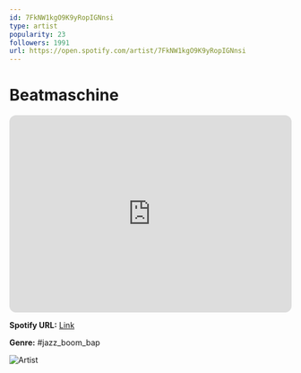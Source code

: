 ```yaml
---
id: 7FkNW1kgO9K9yRopIGNnsi
type: artist
popularity: 23
followers: 1991
url: https://open.spotify.com/artist/7FkNW1kgO9K9yRopIGNnsi
---
```

# Beatmaschine

<iframe style="border-radius:12px" src="https://open.spotify.com/embed/artist/7FkNW1kgO9K9yRopIGNnsi" width="100%" height="352" frameBorder="0" allowfullscreen="" allow="autoplay; clipboard-write; encrypted-media; fullscreen; picture-in-picture" loading="lazy"></iframe>

**Spotify URL:** [Link](https://open.spotify.com/artist/7FkNW1kgO9K9yRopIGNnsi)

**Genre:**  #jazz_boom_bap

![Artist](https://i.scdn.co/image/ab6761610000e5eb641c9161b3813fb2cf4ecf68)
